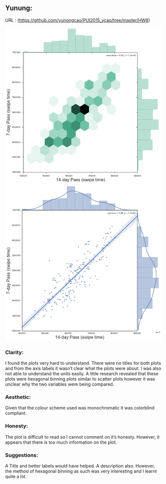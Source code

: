 ## Yunung:

URL : (https://github.com/yunongcao/PUI2015_ycao/tree/master/HW8)

![alt-text](https://github.com/yunongcao/PUI2015_ycao/blob/master/HW8/hex.png)
![alt-text](https://github.com/yunongcao/PUI2015_ycao/blob/master/HW8/reg.png)

### Clarity:
I found the plots very hard to understand. There were no titles for both plots and from the axis labels it wasn’t clear what the plots were about. I was also not able to understand the units easily. A little research revealed that these plots were hexagonal binning plots similar to scatter plots however it was unclear why the two variables were being compared.

### Aesthetic:
Given that the colour scheme used was monochromatic it was colorblind compliant.

### Honesty:
The plot is difficult to read so I cannot comment on it’s honesty. However, it appears that there is too much information on the plot.

### Suggestions:
A Title and better labels would have helped. A description also. However, the method of hexagonal binning as such was very interesting and I learnt quite a lot.
